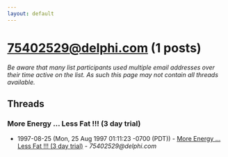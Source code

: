 ```yaml
---
layout: default
---
```


# 75402529@delphi.com (1 posts)

_Be aware that many list participants used multiple email addresses over their time active on the list. As such this page may not contain all threads available._

## Threads

### More Energy ... Less Fat !!! (3 day trial)
+ 1997-08-25 (Mon, 25 Aug 1997 01:11:23 -0700 (PDT)) - [More Energy ... Less Fat !!! (3 day trial)](/archive/1997/08/5db6ebb1c99de3f73140ccfb35a345249e8a75692903ee89734e8cff89156563) - _75402529@delphi.com_

